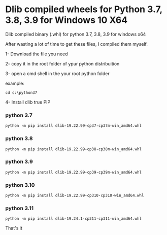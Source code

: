 # Dlib compiled wheels for Python 3.7, 3.8, 3.9 for Windows 10 X64
Dlib compiled binary (.whl) for python 3.7, 3.8, 3.9 for windows x64

After wasting a lot of time to get these files, I compiled them myself.

1- Download the file you need

2- copy it in the root folder of ypur python distribuition

3- open a cmd shell in the your root python folder 

example:
```
cd c:\python37
```

4- Install dlib true PIP

### python 3.7
```
python -m pip install dlib-19.22.99-cp37-cp37m-win_amd64.whl 
```
### python 3.8
```
python -m pip install dlib-19.22.99-cp38-cp38m-win_amd64.whl
```
### python 3.9
```
python -m pip install dlib-19.22.99-cp39-cp39m-win_amd64.whl
```
### python 3.10
```
python -m pip install dlib-19.22.99-cp310-cp310-win_amd64.whl
```
### python 3.11
```
python -m pip install dlib-19.24.1-cp311-cp311-win_amd64.whl
```
That's it

